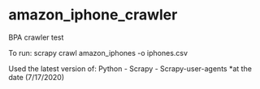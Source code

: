 # amazon_iphone_crawler
 BPA crawler test
 
 To run:
 scrapy crawl amazon_iphones -o iphones.csv

 Used the latest version of: Python - Scrapy - Scrapy-user-agents
 *at the date (7/17/2020)
